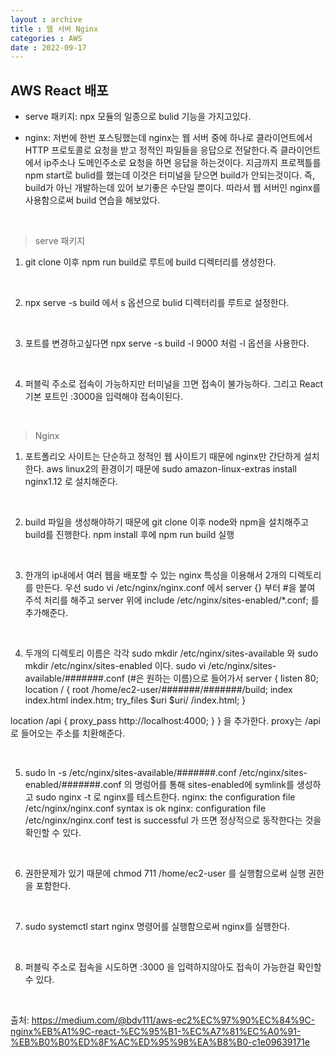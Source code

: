 ```yaml
---
layout : archive
title : 웹 서버 Nginx
categories : AWS
date : 2022-09-17
---
```


## AWS React 배포

* serve 패키지: npx 모듈의 일종으로 bulid 기능을 가지고있다.

* nginx: 저번에 한번 포스팅했는데 nginx는 웹 서버 중에 하나로 클라이언트에서 HTTP 프로토콜로 요청을 받고 정적인 파일들을 응답으로 전달한다.즉 클라이언트에서 ip주소나 도메인주소로 요청을 하면 응답을 하는것이다. 지금까지 프로젝틀를 npm start로 bulid를 했는데 이것은 터미널을 닫으면 build가 안되는것이다. 즉, build가 아닌 개발하는데 있어 보기좋은 수단일 뿐이다. 따라서 웹 서버인 nginx를 사용함으로써 build 연습을 해보았다.

<br>

> serve 패키지

1. git clone 이후 npm run build로 루트에 build 디렉터리를 생성한다.

<br>

2. npx serve -s build 에서 s 옵션으로 bulid 디렉터리를 루트로 설정한다.

<br>

3. 포트를 변경하고싶다면 npx serve -s build -l 9000 처럼 -l 옵션을 사용한다.

<br>

4. 퍼블릭 주소로 접속이 가능하지만 터미널을 끄면 접속이 불가능하다.
그리고 React 기본 포트인 :3000을 입력해야 접속이된다.


<br>

> Nginx

1. 포트폴리오 사이트는 단순하고 정적인 웹 사이트기 때문에 nginx만 간단하게 설치한다. aws linux2의 환경이기 때문에 sudo amazon-linux-extras install nginx1.12 로 설치해준다. 

 <br>

2. build 파일을 생성해야하기 때문에 git clone 이후 node와 npm을 설치해주고 build를 진행한다. npm install 후에 npm run build 실행

<br>

3. 한개의 ip내에서 여러 웹을 배포할 수 있는 nginx 특성을 이용해서 2개의 디렉토리를 만든다. 우선 sudo vi /etc/nginx/nginx.conf 에서 server {} 부터 #을 붙여 주석 처리를 해주고 server 위에 include /etc/nginx/sites-enabled/*.conf; 를 추가해준다.

 <br>

4. 두개의 디렉토리 이름은 각각 sudo mkdir /etc/nginx/sites-available 와 sudo mkdir /etc/nginx/sites-enabled 이다.
sudo vi /etc/nginx/sites-available/#######.conf (#은 원하는 이름)으로 들어가서
server {
  listen 80;
  location / {
    root /home/ec2-user/#######/#######/build;
    index index.html index.htm;
    try_files $uri $uri/ /index.html;
  }

  location /api {
    proxy_pass http://localhost:4000;
  }
}
을 추가한다.
proxy는 /api로 들어오는 주소를 치환해준다.

<br>

5. sudo ln -s /etc/nginx/sites-available/#######.conf /etc/nginx/sites-enabled/#######.conf 의 명렁어를 통해 sites-enabled에 symlink를 생성하고 sudo nginx -t 로 nginx를 테스트한다.
nginx: the configuration file /etc/nginx/nginx.conf syntax is ok
nginx: configuration file /etc/nginx/nginx.conf test is successful
가 뜨면 정상적으로 동작한다는 것을 확인할 수 있다.

<br>

6. 권한문제가 있기 때문에 chmod 711 /home/ec2-user 를 실행함으로써
실행 권한을 포함한다.

<br>

7. sudo systemctl start nginx 명령어를 실행함으로써 nginx를 실행한다.

<br>

8. 퍼블릭 주소로 접속을 시도하면 :3000 을 입력하지않아도 접속이 가능한걸 확인할 수 있다.

<br>

출처: https://medium.com/@bdv111/aws-ec2%EC%97%90%EC%84%9C-nginx%EB%A1%9C-react-%EC%95%B1-%EC%A7%81%EC%A0%91-%EB%B0%B0%ED%8F%AC%ED%95%98%EA%B8%B0-c1e09639171e
